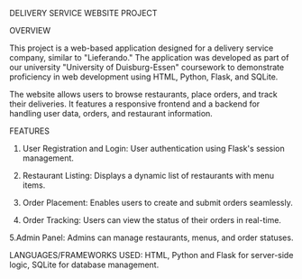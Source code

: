 DELIVERY SERVICE WEBSITE PROJECT

OVERVIEW

This project is a web-based application designed for a delivery service company, similar to "Lieferando." The application was developed as part of our university "University of Duisburg-Essen" coursework to 
demonstrate proficiency in web development using HTML, Python, Flask, and SQLite.

The website allows users to browse restaurants, place orders, and track their deliveries. It features a responsive frontend and a backend for handling user data, orders, and restaurant information.

FEATURES

1. User Registration and Login: User authentication using Flask's session management.

2. Restaurant Listing: Displays a dynamic list of restaurants with menu items.

3. Order Placement: Enables users to create and submit orders seamlessly.

4. Order Tracking: Users can view the status of their orders in real-time.

5.Admin Panel: Admins can manage restaurants, menus, and order statuses.

LANGUAGES/FRAMEWORKS USED: HTML, Python and Flask for server-side logic, SQLite for database management.
